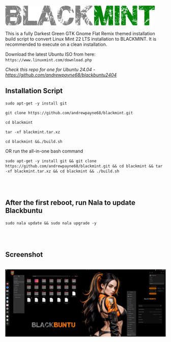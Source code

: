 ![image-1](https://github.com/andrewpayne68/blackmint/blob/e82ed3194802f0282509b70e612ace1faa20fdd9/BLACKMINT%20logo.png)

This is a fully Darkest Green GTK Gnome Flat Remix themed installation build script to convert Linux Mint 22 LTS installation to BLACKMINT. It is recommended to execute on a clean installation.  

Download the latest Ubuntu ISO from here: ` https://www.linuxmint.com/download.php `

_Check this repo for one for Ubuntu 24.04 - https://github.com/andrewpayne68/blackbuntu2404_


Installation Script
-

```
sudo apt-get -y install git
```
```
git clone https://github.com/andrewpayne68/blackmint.git
```
```
cd blackmint
```
```
tar -xf blackmint.tar.xz
```
```
cd blackmint &&./build.sh
```

OR run the all-in-one bash command
```
sudo apt-get -y install git && git clone https://github.com/andrewpayne68/blackmint.git && cd blackmint && tar -xf blackmint.tar.xz && cd blackmint && ./build.sh
```
\
\
After the first reboot, run Nala to update Blackbuntu
-
```
sudo nala update && sudo nala upgrade -y
```

\
\
Screenshot
-
\
![image-1](https://github.com/andrewpayne68/blackbuntu2404/blob/main/Blackbuntu-desktop.png)



